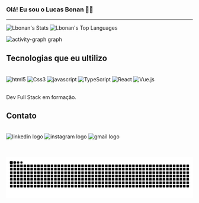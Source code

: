 ### Olá! Eu sou o Lucas Bonan 👋🏻

<hr>


   ![Lbonan's Stats](https://github-readme-stats.vercel.app/api?username=Lbonan&theme=tokyonight&show_icons=true&hide_border=true&count_private=false)
   ![Lbonan's Top Languages](https://github-readme-stats.vercel.app/api/top-langs/?username=Lbonan&theme=tokyonight&show_icons=true&hide_border=true&layout=compact)
<div align="left">
  <img src="https://github-readme-activity-graph.vercel.app/graph?username=Lbonan&radius=16&theme=tokyo-night&area=true&order=5&hide_border=true&hide_title=false" height="302" alt="activity-graph graph"  />
</div>

###


## Tecnologias que eu ultilizo

<div style="display: inline-block"><br>
<img align="center"alt="html5" src="https://img.shields.io/badge/HTML5-E34F26?style=for-the-badge&logo=html5&logoColor=white"/>
<img align="center"alt="Css3" src="https://img.shields.io/badge/CSS3-1572B6?style=for-the-badge&logo=css3&logoColor=white"/>
<img align="center"alt="javascript" src="https://img.shields.io/badge/JavaScript-F7DF1E?style=for-the-badge&logo=JavaScript&logoColor=white"/>
<img align="center"alt="TypeScript" src="https://img.shields.io/badge/TypeScript-007ACC?style=for-the-badge&logo=typescript&logoColor=white"/>
<img align="center"alt="React" src="https://img.shields.io/badge/React-20232A?style=for-the-badge&logo=react&logoColor=61DAFB"/>
<img align="center"alt="Vue.js" src="https://img.shields.io/badge/Vue.js-35495E?style=for-the-badge&logo=vue.js&logoColor=4FC08D"/>  
</div>
<br></br>

Dev Full Stack em formação.

## Contato

<br clear="both">

<div align="left">
  <a href="https://www.linkedin.com/in/lucas-fullstack-dev/" target="_blank"  style="text-decoration: none;">
    <img src="https://raw.githubusercontent.com/maurodesouza/profile-readme-generator/master/src/assets/icons/social/linkedin/default.svg" width="51" height="35" alt="linkedin logo"  />
  </a>
  <a href="https://www.instagram.com/lucasbonan__/?hl=en" target="_blank"  style="text-decoration: none;">
    <img src="https://raw.githubusercontent.com/maurodesouza/profile-readme-generator/master/src/assets/icons/social/instagram/default.svg" width="51" height="35" alt="instagram logo"  />
  </a>
  <a href="mailto:lucasbonan15@gmail.com" target="_blank"  style="text-decoration: none;">
    <img src="https://raw.githubusercontent.com/maurodesouza/profile-readme-generator/master/src/assets/icons/social/gmail/default.svg" width="51" height="35" alt="gmail logo"  />
  </a>
</div>

<br><br/>
<img src="https://raw.githubusercontent.com/Lbonan/Lbonan/output/snake.svg" alt="Snake animation" />




